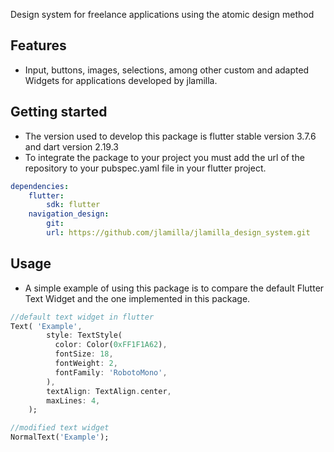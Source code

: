 Design system for freelance applications using the atomic design method

## Features

* Input, buttons, images, selections, among other custom and adapted Widgets for applications developed by jlamilla.

## Getting started

* The version used to develop this package is flutter stable version 3.7.6 and dart version 2.19.3
* To integrate the package to your project you must add the url of the repository to your pubspec.yaml file in your flutter project.

```yaml
dependencies:
    flutter:
        sdk: flutter
    navigation_design:
        git:
        url: https://github.com/jlamilla/jlamilla_design_system.git
```

## Usage

* A simple example of using this package is to compare the default Flutter Text Widget and the one implemented in this package.

```dart
//default text widget in flutter
Text( 'Example',
        style: TextStyle(
          color: Color(0xFF1F1A62),
          fontSize: 18,
          fontWeight: 2,
          fontFamily: 'RobotoMono',
        ),
        textAlign: TextAlign.center,
        maxLines: 4,
    );

//modified text widget
NormalText('Example');

```